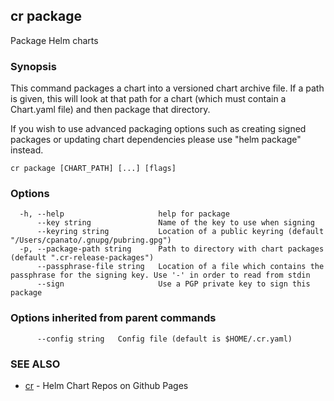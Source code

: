 ## cr package

Package Helm charts

### Synopsis

This command packages a chart into a versioned chart archive file. If a path
is given, this will look at that path for a chart (which must contain a
Chart.yaml file) and then package that directory.


If you wish to use advanced packaging options such as creating signed
packages or updating chart dependencies please use "helm package" instead.

```
cr package [CHART_PATH] [...] [flags]
```

### Options

```
  -h, --help                     help for package
      --key string               Name of the key to use when signing
      --keyring string           Location of a public keyring (default "/Users/cpanato/.gnupg/pubring.gpg")
  -p, --package-path string      Path to directory with chart packages (default ".cr-release-packages")
      --passphrase-file string   Location of a file which contains the passphrase for the signing key. Use '-' in order to read from stdin
      --sign                     Use a PGP private key to sign this package
```

### Options inherited from parent commands

```
      --config string   Config file (default is $HOME/.cr.yaml)
```

### SEE ALSO

* [cr](cr.md)	 - Helm Chart Repos on Github Pages

